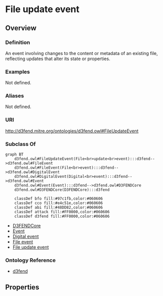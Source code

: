 # File update event

## Overview

### Definition
An event involving changes to the content or metadata of an existing file, reflecting updates that alter its state or properties.

### Examples
Not defined.

### Aliases
Not defined.

### URI
http://d3fend.mitre.org/ontologies/d3fend.owl#FileUpdateEvent

### Subclass Of
```mermaid
graph BT
    d3fend.owl#FileUpdateEvent(File<br>update<br>event):::d3fend-->d3fend.owl#FileEvent
    d3fend.owl#FileEvent(File<br>event):::d3fend-->d3fend.owl#DigitalEvent
    d3fend.owl#DigitalEvent(Digital<br>event):::d3fend-->d3fend.owl#Event
    d3fend.owl#Event(Event):::d3fend-->d3fend.owl#D3FENDCore
    d3fend.owl#D3FENDCore(D3FENDCore):::d3fend
    
    classDef bfo fill:#97c1fb,color:#060606
    classDef cco fill:#e4c51e,color:#060606
    classDef abi fill:#48DD82,color:#060606
    classDef attack fill:#FF0000,color:#060606
    classDef d3fend fill:#FF0000,color:#060606
```

- [D3FENDCore](/docs/ontology/reference/model/D3FENDCore/D3FENDCore.md)
- [Event](/docs/ontology/reference/model/D3FENDCore/Event/Event.md)
- [Digital event](/docs/ontology/reference/model/D3FENDCore/Event/Digital%20event/Digital%20event.md)
- [File event](/docs/ontology/reference/model/D3FENDCore/Event/Digital%20event/File%20event/File%20event.md)
- [File update event](/docs/ontology/reference/model/D3FENDCore/Event/Digital%20event/File%20event/File%20update%20event/File%20update%20event.md)


### Ontology Reference
- [d3fend](http://d3fend.mitre.org/ontologies/d3fend.owl#)

## Properties
